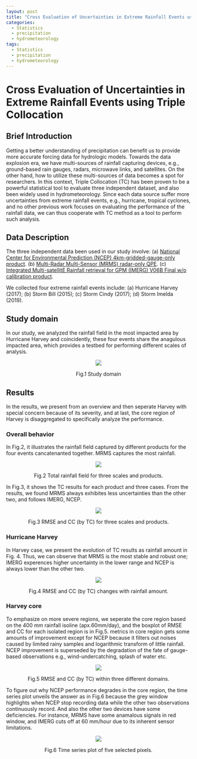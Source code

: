```yaml
---
layout: post
title: "Cross Evaluation of Uncertainties in Extreme Rainfall Events using Triple Collocation"
categories:
  - Statistics
  - precipitation
  - hydrometeorology
tags:
  - Statistics
  - precipitation
  - hydrometeorology
---
```


# Cross Evaluation of Uncertainties in Extreme Rainfall Events using Triple Collocation

## Brief Introduction

Getting a better understanding of precipitation can benefit us to provide more accurate forcing data for hydrologic models. Towards the data explosion era, we have multi-sources of rainfall capturing devices, e.g., ground-based rain gauges, radars, microwave links, and satellites. On the other hand, how to utilize these multi-sources of data becomes a spot for researchers. In this context, Triple Collocation (TC) has been proven to be a powerful statistical tool to evaluate three independent dataset, and also been widely used in hydrometeorology. Since each data source suffer more uncertainties from extreme rainfall events, e.g., hurricane, tropical cyclones, and no other previous work focuses on evaluating the performance of the rainfall data, we can thus cooperate with TC method as a tool to perform such analysis.

## Data Description

The three independent data been used in our study involve: (a) [National Center for Environmental Prediction (NCEP) 4km-gridded-gauge-only product](https://data.eol.ucar.edu/dataset/21.088. ). (b) [Multi-Radar Multi-Sensor (MRMS) radar-only QPE](http://mtarchive.geol.iastate.edu/). (c) [Integrated Multi-satellitE Rainfall retrieval for GPM (IMERG) V06B Final w/o calibration product](https://disc.gsfc.nasa.gov/datasets/GPM_3IMERGHH_06/summary?keywords=IMERG).

We collected four extreme rainfall events include: (a) Hurricane Harvey (2017); (b) Storm Bill (2015); (c) Storm Cindy (2017); (d) Storm Imelda (2019).


## Study domain

In our study, we analyzed the rainfall field in the most impacted area by Hurricane Harvey and coincidently, these four events share the anagulous impacted area, which provides a testbed for performing different scales of analysis. 

<p align="center"> <img src="{{ site.url }}/images/TC/domain.png">
<p align="center"> Fig.1 Study domain

## Results

In the results, we present from an overview and then seperate Harvey with special concern because of its severity, and at last, the core region of Harvey is disaggregated to specifically analyze the performance.

### Overall behavior

In Fig.2, it illustrates the rainfall field captured by different products for the four events cancatenanted together. MRMS captures the most rainfall.

<p align="center"> <img src="{{ site.url }}/images/TC/total.png">
<p align="center"> Fig.2 Total rainfall field for three scales and products.

In Fig.3, it shows the TC results for each product and three cases. From the results, we found MRMS always exhibites less uncertainties than the other two, and follows IMERG, NCEP.

<p align="center"> <img src="{{ site.url }}/images/TC/rmse+cc.png">
<p align="center"> Fig.3 RMSE and CC (by TC) for three scales and products.

### Hurricane Harvey

In Harvey case, we present the evolution of TC results as rainfall amount in Fig. 4. Thus, we can observe that MRMS is the most stable and robust one; IMERG experences higher uncertainty in the lower range and NCEP is always lower than the other two.

<p align="center"> <img src="{{ site.url }}/images/TC/dynamicRange.png">
<p align="center"> Fig.4 RMSE and CC (by TC) changes with rainfall amount.

### Harvey core

To emphasize on more severe regions, we seperate the core region based on the 400 mm rainfall isoline (apx.60mm/day), and the boxplot of RMSE and CC for each isolated region is in Fig.5. metrics in core region gets some amounts of improvement except for NCEP because it filters out noises caused by limited rainy samples and logarithmic transform of little rainfall. NCEP improvement is superseded by the degradation of the fate of gauge-based observations e.g., wind-undercatching, splash of water etc.

<p align="center"> <img src="{{ site.url }}/images/TC/box_plot_stats_zone.png">
<p align="center"> Fig.5 RMSE and CC (by TC) within three different domains.

To figure out why NCEP performance degrades in the core region, the time series plot unveils the answer as in Fig.6 because the grey window highlights when NCEP stop recording data while the other two observations continuously record. And also the other two devices have some deficiencies. For instance, MRMS have some anamalous signals in red window, and IMERG cuts off at 60 mm/hour due to its inherent sensor limitations.

<p align="center"> <img src="{{ site.url }}/images/TC/ts.png">
<p align="center"> Fig.6 Time series plot of five selected pixels.

